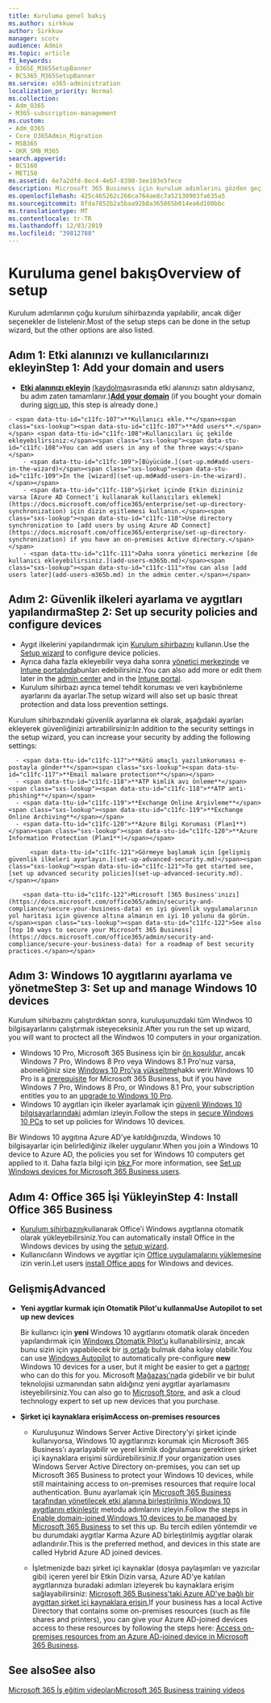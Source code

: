 ```yaml
---
title: Kuruluma genel bakış
ms.author: sirkkuw
author: Sirkkuw
manager: scotv
audience: Admin
ms.topic: article
f1_keywords:
- O365E_M365SetupBanner
- BCS365_M365SetupBanner
ms.service: o365-administration
localization_priority: Normal
ms.collection:
- Adm_O365
- M365-subscription-management
ms.custom:
- Adm_O365
- Core_O365Admin_Migration
- MSB365
- OKR_SMB_M365
search.appverid:
- BCS160
- MET150
ms.assetid: 6e7a2dfd-8ec4-4eb7-8390-3ee103e5fece
description: Microsoft 365 Business için kurulum adımlarını gözden geçirin.
ms.openlocfilehash: 425c465262c266ca764ae8c7a52130903fa635a5
ms.sourcegitcommit: 8fda7852b2a5baa92b8a365865b014ea6d100bbc
ms.translationtype: MT
ms.contentlocale: tr-TR
ms.lasthandoff: 12/03/2019
ms.locfileid: "39812788"
---
```

# <a name="overview-of-setup"></a><span data-ttu-id="c11fc-103">Kuruluma genel bakış</span><span class="sxs-lookup"><span data-stu-id="c11fc-103">Overview of setup</span></span>

<span data-ttu-id="c11fc-104">Kurulum adımlarının çoğu kurulum sihirbazında yapılabilir, ancak diğer seçenekler de listelenir.</span><span class="sxs-lookup"><span data-stu-id="c11fc-104">Most of the setup steps can be done in the setup wizard, but the other options are also listed.</span></span>

## <a name="step-1-add-your-domain-and-users"></a><span data-ttu-id="c11fc-105">Adım 1: Etki alanınızı ve kullanıcılarınızı ekleyin</span><span class="sxs-lookup"><span data-stu-id="c11fc-105">Step 1: Add your domain and users</span></span>

   - <span data-ttu-id="c11fc-106">**[Etki alanınızı ekleyin](set-up.md#add-your-domain-to-personalize-sign-in)** [(kaydolma](sign-up.md)sırasında etki alanınızı satın aldıysanız, bu adım zaten tamamlanır.)</span><span class="sxs-lookup"><span data-stu-id="c11fc-106">**[Add your domain](set-up.md#add-your-domain-to-personalize-sign-in)** (if you bought your domain during [sign up](sign-up.md), this step is already done.)</span></span>

    - <span data-ttu-id="c11fc-107">**Kullanıcı ekle.**</span><span class="sxs-lookup"><span data-stu-id="c11fc-107">**Add users**.</span></span> <span data-ttu-id="c11fc-108">Kullanıcıları üç şekilde ekleyebilirsiniz:</span><span class="sxs-lookup"><span data-stu-id="c11fc-108">You can add users in any of the three ways:</span></span>
        - <span data-ttu-id="c11fc-109">[Büyücüde.](set-up.md#add-users-in-the-wizard)</span><span class="sxs-lookup"><span data-stu-id="c11fc-109">In the [wizard](set-up.md#add-users-in-the-wizard).</span></span>
        - <span data-ttu-id="c11fc-110">Şirket içinde Etkin dizininiz varsa [Azure AD Connect'i kullanarak kullanıcıları eklemek](https://docs.microsoft.com/office365/enterprise/set-up-directory-synchronization) için dizin eşitlemesi kullanın.</span><span class="sxs-lookup"><span data-stu-id="c11fc-110">Use directory synchronization to [add users by using Azure AD Connect](https://docs.microsoft.com/office365/enterprise/set-up-directory-synchronization) if you have an on-premises Active directory.</span></span>
        - <span data-ttu-id="c11fc-111">Daha sonra yönetici merkezine [de kullanıcı ekleyebilirsiniz.](add-users-m365b.md)</span><span class="sxs-lookup"><span data-stu-id="c11fc-111">You can also [add users later](add-users-m365b.md) in the admin center.</span></span>
## <a name="step-2-set-up-security-policies-and-configure-devices"></a><span data-ttu-id="c11fc-112">Adım 2: Güvenlik ilkeleri ayarlama ve aygıtları yapılandırma</span><span class="sxs-lookup"><span data-stu-id="c11fc-112">Step 2: Set up security policies and configure devices</span></span> 

  - <span data-ttu-id="c11fc-113">Aygıt ilkelerini yapılandırmak için [Kurulum sihirbazını](set-up.md#protect-your-organization) kullanın.</span><span class="sxs-lookup"><span data-stu-id="c11fc-113">Use the [Setup wizard](set-up.md#protect-your-organization) to configure device policies.</span></span> 
  - <span data-ttu-id="c11fc-114">Ayrıca daha fazla ekleyebilir veya daha sonra [yönetici merkezinde](view-policies-and-devices.md) ve [Intune portalında](https://docs.microsoft.com/intune/tutorial-walkthrough-intune-portal)bunları edebilirsiniz.</span><span class="sxs-lookup"><span data-stu-id="c11fc-114">You can also add more or edit them later in the [admin center](view-policies-and-devices.md) and in the [Intune portal](https://docs.microsoft.com/intune/tutorial-walkthrough-intune-portal).</span></span>
  - <span data-ttu-id="c11fc-115">Kurulum sihirbazı ayrıca temel tehdit koruması ve veri kaybıönleme ayarlarını da ayarlar.</span><span class="sxs-lookup"><span data-stu-id="c11fc-115">The setup wizard will also set up basic threat protection and data loss prevention settings.</span></span>
  
  <span data-ttu-id="c11fc-116">Kurulum sihirbazındaki güvenlik ayarlarına ek olarak, aşağıdaki ayarları ekleyerek güvenliğinizi artırabilirsiniz:</span><span class="sxs-lookup"><span data-stu-id="c11fc-116">In addition to the security settings in the setup wizard, you can increase your security by adding the following settings:</span></span>

      - <span data-ttu-id="c11fc-117">**Kötü amaçlı yazılımkoruması e-postayla gönder**</span><span class="sxs-lookup"><span data-stu-id="c11fc-117">**Email malware protection**</span></span>
      - <span data-ttu-id="c11fc-118">**ATP kimlik avı önleme**</span><span class="sxs-lookup"><span data-stu-id="c11fc-118">**ATP anti-phishing**</span></span>
      - <span data-ttu-id="c11fc-119">**Exchange Online Arşivleme**</span><span class="sxs-lookup"><span data-stu-id="c11fc-119">**Exchange Online Archiving**</span></span>
      - <span data-ttu-id="c11fc-120">**Azure Bilgi Koruması (Plan1**)</span><span class="sxs-lookup"><span data-stu-id="c11fc-120">**Azure Information Protection (Plan1**)</span></span>

          <span data-ttu-id="c11fc-121">Görmeye başlamak için [gelişmiş güvenlik ilkeleri ayarlayın.](set-up-advanced-security.md)</span><span class="sxs-lookup"><span data-stu-id="c11fc-121">To get started see, [set up advanced security policies](set-up-advanced-security.md).</span></span>

        <span data-ttu-id="c11fc-122">Microsoft [365 Business'ınızı](https://docs.microsoft.com/office365/admin/security-and-compliance/secure-your-business-data) en iyi güvenlik uygulamalarının yol haritası için güvence altına almanın en iyi 10 yolunu da görün.</span><span class="sxs-lookup"><span data-stu-id="c11fc-122">See also [top 10 ways to secure your Microsoft 365 Business](https://docs.microsoft.com/office365/admin/security-and-compliance/secure-your-business-data) for a roadmap of best security practices.</span></span>

## <a name="step-3-set-up-and-manage-windows-10-devices"></a><span data-ttu-id="c11fc-123">Adım 3: Windows 10 aygıtlarını ayarlama ve yönetme</span><span class="sxs-lookup"><span data-stu-id="c11fc-123">Step 3: Set up and manage Windows 10 devices</span></span>

<span data-ttu-id="c11fc-124">Kurulum sihirbazını çalıştırdıktan sonra, kuruluşunuzdaki tüm Windwos 10 bilgisayarlarını çalıştırmak isteyeceksiniz.</span><span class="sxs-lookup"><span data-stu-id="c11fc-124">After you run the set up wizard, you will want to proctect all the Windwos 10 computers in your organization.</span></span>
  
- <span data-ttu-id="c11fc-125">Windows 10 Pro, Microsoft 365 Business için bir [ön koşuldur,](pre-requisites-for-data-protection.md) ancak Windows 7 Pro, Windows 8 Pro veya Windows 8.1 Pro'nuz varsa, aboneliğiniz size [Windows 10 Pro'ya yükseltme](https://docs.microsoft.com/microsoft-365/business/upgrade-to-windows-pro-creators-update)hakkı verir.</span><span class="sxs-lookup"><span data-stu-id="c11fc-125">Windows 10 Pro is a [prerequisite](pre-requisites-for-data-protection.md) for Microsoft 365 Business, but if you have Windows 7 Pro, Windows 8 Pro, or Windows 8.1 Pro, your subscription entitles you to an [upgrade to  Windows 10 Pro](https://docs.microsoft.com/microsoft-365/business/upgrade-to-windows-pro-creators-update).</span></span>
- <span data-ttu-id="c11fc-126">Windows 10 aygıtları için ilkeler ayarlamak için [güvenli Windows 10 bilgisayarlarındaki](secure-win-10-pcs.md) adımları izleyin.</span><span class="sxs-lookup"><span data-stu-id="c11fc-126">Follow the steps in [secure Windows 10 PCs](secure-win-10-pcs.md) to set up policies for Windows 10 devices.</span></span>

<span data-ttu-id="c11fc-127">Bir Windows 10 aygıtına Azure AD'ye katıldığınızda, Windows 10 bilgisayarlar için belirlediğiniz ilkeler uygulanır.</span><span class="sxs-lookup"><span data-stu-id="c11fc-127">When you join a Windows 10 device to Azure AD, the policies you set for Windows 10 computers get applied to it.</span></span> <span data-ttu-id="c11fc-128">Daha fazla bilgi için [bkz.](set-up-windows-devices.md)</span><span class="sxs-lookup"><span data-stu-id="c11fc-128">For more information, see [Set up Windows devices for Microsoft 365 Business users](set-up-windows-devices.md).</span></span>

## <a name="step-4-install-office-365-business"></a><span data-ttu-id="c11fc-129">Adım 4: Office 365 İşi Yükleyin</span><span class="sxs-lookup"><span data-stu-id="c11fc-129">Step 4: Install Office 365 Business</span></span>
- <span data-ttu-id="c11fc-130">[Kurulum sihirbazını](set-up.md#deploy-office-365-client-apps)kullanarak Office'i Windows aygıtlarına otomatik olarak yükleyebilirsiniz.</span><span class="sxs-lookup"><span data-stu-id="c11fc-130">You can automatically install Office in the Windows devices by using the [setup wizard](set-up.md#deploy-office-365-client-apps).</span></span>
- <span data-ttu-id="c11fc-131">Kullanıcıların Windows ve aygıtlar için [Office uygulamalarını yüklemesine](https://docs.microsoft.com/office365/admin/setup/install-applications) izin verin.</span><span class="sxs-lookup"><span data-stu-id="c11fc-131">Let users [install Office apps](https://docs.microsoft.com/office365/admin/setup/install-applications) for Windows and devices.</span></span>
     
## <a name="advanced"></a><span data-ttu-id="c11fc-132">Gelişmiş</span><span class="sxs-lookup"><span data-stu-id="c11fc-132">Advanced</span></span>
- <span data-ttu-id="c11fc-133">**Yeni aygıtlar kurmak için Otomatik Pilot'u kullanma**</span><span class="sxs-lookup"><span data-stu-id="c11fc-133">**Use Autopilot to set up new devices**</span></span>
            
     <span data-ttu-id="c11fc-134">Bir kullanıcı için **yeni** Windows 10 aygıtlarını otomatik olarak önceden yapılandırmak için [Windows Otomatik Pilot'u](add-autopilot-devices-and-profile.md) kullanabilirsiniz, ancak bunu sizin için yapabilecek bir [iş ortağı](https://www.microsoft.com/solution-providers/search) bulmak daha kolay olabilir.</span><span class="sxs-lookup"><span data-stu-id="c11fc-134">You can use [Windows Autopilot](add-autopilot-devices-and-profile.md) to automatically pre-configure **new** Windows 10 devices for a user, but it might be easier to get a [partner](https://www.microsoft.com/solution-providers/search) who can do this for you.</span></span> <span data-ttu-id="c11fc-135">Microsoft [Mağazası'na](https://go.microsoft.com/fwlink/?linkid=874598)da gidebilir ve bir bulut teknolojisi uzmanından satın aldığınız yeni aygıtlar ayarlamasını isteyebilirsiniz.</span><span class="sxs-lookup"><span data-stu-id="c11fc-135">You can also go to [Microsoft Store](https://go.microsoft.com/fwlink/?linkid=874598), and ask a cloud technology expert to set up new devices that you purchase.</span></span>

- <span data-ttu-id="c11fc-136">**Şirket içi kaynaklara erişim**</span><span class="sxs-lookup"><span data-stu-id="c11fc-136">**Access on-premises resources**</span></span>

     - <span data-ttu-id="c11fc-137">Kuruluşunuz Windows Server Active Directory'yi şirket içinde kullanıyorsa, Windows 10 aygıtlarınızı korumak için Microsoft 365 Business'ı ayarlayabilir ve yerel kimlik doğrulaması gerektiren şirket içi kaynaklara erişimi sürdürebilirsiniz.</span><span class="sxs-lookup"><span data-stu-id="c11fc-137">If your organization uses Windows Server Active Directory on-premises, you can set up Microsoft 365 Business to protect your Windows 10 devices, while still maintaining access to on-premises resources that require local authentication.</span></span> <span data-ttu-id="c11fc-138">Bunu ayarlamak için [Microsoft 365 Business tarafından yönetilecek etki alanına birleştirilmiş Windows 10 aygıtlarını etkinleştir](manage-windows-devices.md) metodu adımlarını izleyin.</span><span class="sxs-lookup"><span data-stu-id="c11fc-138">Follow the steps in [Enable domain-joined Windows 10 devices to be managed by Microsoft 365 Business](manage-windows-devices.md) to set this up.</span></span> <span data-ttu-id="c11fc-139">Bu tercih edilen yöntemdir ve bu durumdaki aygıtlar Karma Azure AD birleştirilmiş aygıtlar olarak adlandırılır.</span><span class="sxs-lookup"><span data-stu-id="c11fc-139">This is the preferred method, and devices in this state are called Hybrid Azure AD joined devices.</span></span>

    - <span data-ttu-id="c11fc-140">İşletmenizde bazı şirket içi kaynaklar (dosya paylaşımları ve yazıcılar gibi) içeren yerel bir Etkin Dizin varsa, Azure AD'ye katılan aygıtlarınıza buradaki adımları izleyerek bu kaynaklara erişim sağlayabilirsiniz: [Microsoft 365 Business'taki Azure AD'ye bağlı bir aygıttan şirket içi kaynaklara erişin.](access-resources.md)</span><span class="sxs-lookup"><span data-stu-id="c11fc-140">If your business has a local Active Directory that contains some on-premises resources (such as file shares and printers), you can give your Azure AD-joined devices access to these resources by following the steps here: [Access on-premises resources from an Azure AD-joined device in Microsoft 365 Business](access-resources.md).</span></span>

## <a name="see-also"></a><span data-ttu-id="c11fc-141">See also</span><span class="sxs-lookup"><span data-stu-id="c11fc-141">See also</span></span>

[<span data-ttu-id="c11fc-142">Microsoft 365 İş eğitim videoları</span><span class="sxs-lookup"><span data-stu-id="c11fc-142">Microsoft 365 Business training videos</span></span>](https://support.office.com/article/6ab4bbcd-79cf-4000-a0bd-d42ce4d12816)
